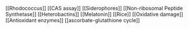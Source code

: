 [[Rhodococcus]]
[[CAS assay]]
[[Siderophores]]
[[Non-ribosomal Peptide Synthetase]]
[[Heterobactins]]
[[Melatonin]]
[[Rice]]
[[Oxidative damage]]
[[Antioxidant enzymes]]
[[ascorbate-glutathione cycle]]
